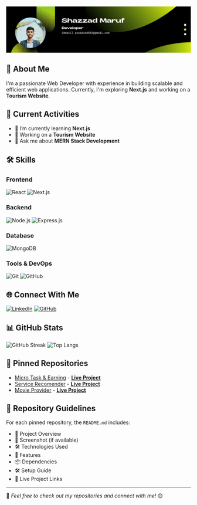 ![logo](https://github.com/Shazzad501/Shazzad501/blob/main/me2.jpg)

## 🚀 About Me
I'm a passionate Web Developer with experience in building scalable and efficient web applications. Currently, I'm exploring **Next.js** and working on a **Tourism Website**.

## 🔭 Current Activities
- 🌱 I’m currently learning **Next.js**
- 🚀 Working on a **Tourism Website**
- 💬 Ask me about **MERN Stack Development**

## 🛠️ Skills
### Frontend
![React](https://img.shields.io/badge/React-20232A?style=for-the-badge&logo=react&logoColor=61DAFB)
![Next.js](https://img.shields.io/badge/Next.js-000000?style=for-the-badge&logo=nextdotjs&logoColor=white)

### Backend
![Node.js](https://img.shields.io/badge/Node.js-43853D?style=for-the-badge&logo=node.js&logoColor=white)
![Express.js](https://img.shields.io/badge/Express.js-404D59?style=for-the-badge)

### Database
![MongoDB](https://img.shields.io/badge/MongoDB-4EA94B?style=for-the-badge&logo=mongodb&logoColor=white)

### Tools & DevOps
![Git](https://img.shields.io/badge/Git-F05032?style=for-the-badge&logo=git&logoColor=white)
![GitHub](https://img.shields.io/badge/GitHub-100000?style=for-the-badge&logo=github&logoColor=white)

## 🌐 Connect With Me
[![LinkedIn](https://img.shields.io/badge/LinkedIn-blue?style=for-the-badge&logo=linkedin)](https://www.linkedin.com/in/md-maruf-162799255/)
[![GitHub](https://img.shields.io/badge/GitHub-black?style=for-the-badge&logo=github)](https://github.com/Shazzad501)

## 📊 GitHub Stats
![GitHub Streak](https://github-readme-streak-stats.herokuapp.com/?user=yourusername&theme=dark)
![Top Langs](https://github-readme-stats.vercel.app/api/top-langs/?username=yourusername&layout=compact&theme=dark)

## 📌 Pinned Repositories
- [Micro Task & Earning](https://github.com/Shazzad501/micro-task-earning-client) - **[Live Project](https://multi-task-earning.web.app/)**
- [Service Recomender](https://github.com/Shazzad501/Service-web-client) - **[Live Project](https://service-review-5ac25.web.app/)**
- [Movie Provider](https://github.com/Shazzad501/movie-web-client) - **[Live Project](https://movie-lover-a62ea.web.app/)**

## 📂 Repository Guidelines
For each pinned repository, the `README.md` includes:
- 🔹 Project Overview
- 📸 Screenshot (if available)
- 🛠️ Technologies Used
- 🚀 Features
- 📦 Dependencies
- 🛠️ Setup Guide
- 🔗 Live Project Links

---

🌟 _Feel free to check out my repositories and connect with me!_ 😊
